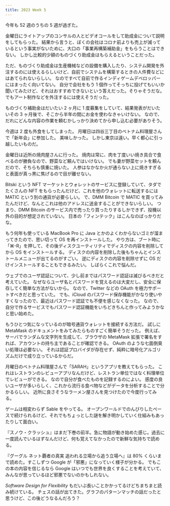 ```yaml
---
title: 2023 Week 5
---
```


今年も 52 週のうちの 5 週が過ぎた。

金曜日にライトアップのコンサルの人とビデオコールをして助成金について説明をしてもらった。
結果から言うと、ぼくの会社はコロナ前よりも売上が減っているという事実がないために、大口の「事業再構築補助金」をもらうことはできない。
しかし比較的少額のものづくり助成金はもらえるということだった。

ただ、ものづくり助成金は生産機械などの設備を購入したり、システム開発を外注するのには使えるらしいけど、自前でシステムを構築するときの人件費などにはあてられないらしい。
なのですべて自前で作るインディゲームデベロッパーにはまったく向いてない。
自分で会社をもう 1 個作ってそっちに投げてもいいか聞いてみたけど、それはおすすめできないという答えだった。そりゃそうだな。
でもアート制作などを外注するには使えそうだった。

ものづくり補助金はだいたい 2 ヶ月に 1 度募集をしていて、結果発表がだいたいその 3 ヶ月後で、そこから半年の間にお金を使わなきゃいけない。
なので、だれにどんな内容の作業を頼むかしっかり決めてから申し込む必要がありそう。

今週は 2 度も外食をしてしまった。
月曜日は四谷三丁目のベトナム料理屋さんで「新年会」に参加した。
美味しかった。
しかし東京は遠い。早く都心に引っ越したいものだ。

金曜日は近所の焼肉屋さんに行った。
焼肉は常に、肉を丁度いい焼き具合で食べるのが勝負なので、野菜など頼んではいけない。
でも妻が野菜セットを頼んだので、そちらも慎重に焼いた。
人参はなかなか火が通らない上に焼きすぎると表面が真っ黒に焦げるので目が離せない。

Bitski という NFT マーケットとウォレットのサービスに登録していて、タダでたくさんの NFT をもらったんだけど、これを他のウォレットに転送するには MATIC という別の通貨が必要らしい。
で、DMM Bitcoin で MATIC を買ってみたんだけど、なんとこれは他のアドレスに送金することができないらしい。
つまり、DMM Bitcoin のサービス内で売ったり買ったりするしかできず、投機以外の目的が想定されていない。
日本の「フィンテック」はこんなのばっかりだな。

もう何年も使っている MacBook Pro に Java とかのよくわからないゴミが溜まってきたので、思い切って OS を再インストールした。
やり方は、ブート時に「⌘-R」を押して、その後ディスクユーティリティでディスクの内容を削除してから OS をインストールする。
ディスクの内容を削除した後もちゃんとインストールメニューが出てるのがすごい。
逆にディスクの内容を削除せずに OS だけインストールすることもできるみたい。
しばらくこれで悩んだ。

ウェブでのユーザ認証について、少し前まではパスワード認証は滅びるべきだと考えていた。
なぜならユーザ名とパスワードを覚えるのは大変だし、安全に保存してく簡単な方法がないから。
なので、Twitter などの OAuth を極力サポートすべきだと思っていた。
でも、iCloud のパスワード保存機能がかなり使いやすくなったので、最近はパスワード認証でも不便を感じなくなった。
なので、自分で作るサービスでもパスワード認証機能をいちどきちんと作ってみようかなと思い始めた。

もうひとつ気になっているのが暗号通貨ウォレットを接続する方法だ。
試しに MetaMask のドキュメントをみてみたらものすごく簡単そうだった。
例えば、サーバでランダムな文字列を生成して、ブラウザの MetaMask 拡張で署名をすれば、アカウントの持ち主であることが確認できる。
OAuth のような七面倒臭い処理は必要ない。
それは認証プロバイダが存在せず、純粋に暗号化アルゴリズムだけで成り立っているからだ。

月曜日のベトナム料理屋さんで「SARAH」というアプリを教えてもらった。
これはレストランのレビューアプリなんだけど、レストラン単位ではなく料理単位でレビューができる。
なので自分が食べたものを記録するのによい。
感度の良いユーザが多いらしく、これから流行る食べ物などがデータを分析することで分かるらしい。
近所に良さそうなラーメン屋さんを見つけたので今度行ってみる。

ゲームは相変わらず Sable をやってる。
オープンワールドでのんびりしたペースで続けられるけど、それでもちょっとした謎を解き明かしていく仕組みもあったりして面白い。

『スノウ・クラッシュ』はまだ下巻の前半。急に物語が動き始めた感じ。過去に一度読んでいるはずなんだけど、何も覚えてなかったので新鮮な気持ちで読める。

『グーグル ネット覇者の真実 追われる立場から追う立場へ』は 80% くらいまで読めた。すこしずつ Google が「邪悪」になっていく様子が分かる。
でもこの本の内容を信じるなら Google はいつでも世界を良くすることを考えていて、みんなが思っているほど邪悪でないのかもしれない。

_Software Design for Flexibility_ もだいぶ長いことかかってるけどちまちまと読み続けている。
チェスの話が出てきた。グラフのパターンマッチの話だったと思うけど、この後どうなるんだろう？
